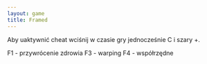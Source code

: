 ```yaml
---
layout: game
title: Framed
---
```


Aby uaktywnić cheat wciśnij w czasie gry jednocześnie C i szary +.

F1 - przywrócenie zdrowia
F3 - warping
F4 - współrzędne
